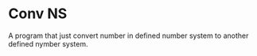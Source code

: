 # Conv NS

A program that just convert number in defined number system to another defined nymber system.

